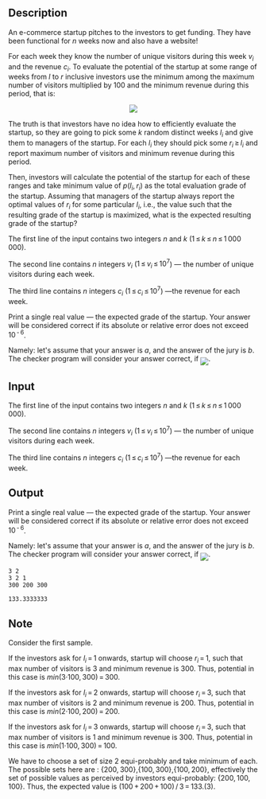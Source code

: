 ## Description

<div><p>An e-commerce startup pitches to the investors to get funding. They have been functional for <span class="tex-span"><i>n</i></span> weeks now and also have a website!</p><p>For each week they know the number of unique visitors during this week <span class="tex-span"><i>v</i><sub class="lower-index"><i>i</i></sub></span> and the revenue <span class="tex-span"><i>c</i><sub class="lower-index"><i>i</i></sub></span>. To evaluate the potential of the startup at some range of weeks from <span class="tex-span"><i>l</i></span> to <span class="tex-span"><i>r</i></span> inclusive investors use the minimum among the maximum number of visitors multiplied by <span class="tex-span">100</span> and the minimum revenue during this period, that is: </p><center class="tex-equation"><img align="middle" class="tex-formula" src="file://Q8BDq3MG.png" style="max-width: 100.0%;max-height: 100.0%;"></center><p>The truth is that investors have no idea how to efficiently evaluate the startup, so they are going to pick some <span class="tex-span"><i>k</i></span> random distinct weeks <span class="tex-span"><i>l</i><sub class="lower-index"><i>i</i></sub></span> and give them to managers of the startup. For each <span class="tex-span"><i>l</i><sub class="lower-index"><i>i</i></sub></span> they should pick some <span class="tex-span"><i>r</i><sub class="lower-index"><i>i</i></sub> ≥ <i>l</i><sub class="lower-index"><i>i</i></sub></span> and report maximum number of visitors and minimum revenue during this period.</p><p>Then, investors will calculate the potential of the startup for each of these ranges and take minimum value of <span class="tex-span"><i>p</i>(<i>l</i><sub class="lower-index"><i>i</i></sub>, <i>r</i><sub class="lower-index"><i>i</i></sub>)</span> as the total evaluation grade of the startup. Assuming that managers of the startup always report the optimal values of <span class="tex-span"><i>r</i><sub class="lower-index"><i>i</i></sub></span> for some particular <span class="tex-span"><i>l</i><sub class="lower-index"><i>i</i></sub></span>, i.e., the value such that the resulting grade of the startup is maximized, what is the expected resulting grade of the startup? </p></div><div class="input-specification"><p>The first line of the input contains two integers <span class="tex-span"><i>n</i></span> and <span class="tex-span"><i>k</i></span> (<span class="tex-span">1 ≤ <i>k</i> ≤ <i>n</i> ≤ 1 000 000</span>).</p><p>The second line contains <span class="tex-span"><i>n</i></span> integers <span class="tex-span"><i>v</i><sub class="lower-index"><i>i</i></sub></span> (<span class="tex-span">1 ≤ <i>v</i><sub class="lower-index"><i>i</i></sub> ≤ 10<sup class="upper-index">7</sup></span>)&nbsp;— the number of unique visitors during each week.</p><p>The third line contains <span class="tex-span"><i>n</i></span> integers <span class="tex-span"><i>c</i><sub class="lower-index"><i>i</i></sub></span> (<span class="tex-span">1 ≤ <i>c</i><sub class="lower-index"><i>i</i></sub> ≤ 10<sup class="upper-index">7</sup></span>)&nbsp;—the revenue for each week.</p></div><div class="output-specification"><p>Print a single real value&nbsp;— the expected grade of the startup. Your answer will be considered correct if its absolute or relative error does not exceed <span class="tex-span">10<sup class="upper-index"> - 6</sup></span>. </p><p>Namely: let's assume that your answer is <span class="tex-span"><i>a</i></span>, and the answer of the jury is <span class="tex-span"><i>b</i></span>. The checker program will consider your answer correct, if <img align="middle" class="tex-formula" src="file://TlCpSyll.png" style="max-width: 100.0%;max-height: 100.0%;">.</p></div>

## Input

<p>The first line of the input contains two integers <span class="tex-span"><i>n</i></span> and <span class="tex-span"><i>k</i></span> (<span class="tex-span">1 ≤ <i>k</i> ≤ <i>n</i> ≤ 1 000 000</span>).</p><p>The second line contains <span class="tex-span"><i>n</i></span> integers <span class="tex-span"><i>v</i><sub class="lower-index"><i>i</i></sub></span> (<span class="tex-span">1 ≤ <i>v</i><sub class="lower-index"><i>i</i></sub> ≤ 10<sup class="upper-index">7</sup></span>)&nbsp;— the number of unique visitors during each week.</p><p>The third line contains <span class="tex-span"><i>n</i></span> integers <span class="tex-span"><i>c</i><sub class="lower-index"><i>i</i></sub></span> (<span class="tex-span">1 ≤ <i>c</i><sub class="lower-index"><i>i</i></sub> ≤ 10<sup class="upper-index">7</sup></span>)&nbsp;—the revenue for each week.</p>

## Output

<p>Print a single real value&nbsp;— the expected grade of the startup. Your answer will be considered correct if its absolute or relative error does not exceed <span class="tex-span">10<sup class="upper-index"> - 6</sup></span>. </p><p>Namely: let's assume that your answer is <span class="tex-span"><i>a</i></span>, and the answer of the jury is <span class="tex-span"><i>b</i></span>. The checker program will consider your answer correct, if <img align="middle" class="tex-formula" src="file://TlCpSyll.png" style="max-width: 100.0%;max-height: 100.0%;">.</p>





```input1
3 2
3 2 1
300 200 300

```




```output1
133.3333333

```



## Note

<p>Consider the first sample.</p><p>If the investors ask for <span class="tex-span"><i>l</i><sub class="lower-index"><i>i</i></sub> = 1</span> onwards, startup will choose <span class="tex-span"><i>r</i><sub class="lower-index"><i>i</i></sub> = 1</span>, such that max number of visitors is <span class="tex-span">3</span> and minimum revenue is <span class="tex-span">300</span>. Thus, potential in this case is <span class="tex-span"><i>min</i>(3·100, 300) = 300</span>.</p><p>If the investors ask for <span class="tex-span"><i>l</i><sub class="lower-index"><i>i</i></sub> = 2</span> onwards, startup will choose <span class="tex-span"><i>r</i><sub class="lower-index"><i>i</i></sub> = 3</span>, such that max number of visitors is <span class="tex-span">2</span> and minimum revenue is <span class="tex-span">200</span>. Thus, potential in this case is <span class="tex-span"><i>min</i>(2·100, 200) = 200</span>.</p><p>If the investors ask for <span class="tex-span"><i>l</i><sub class="lower-index"><i>i</i></sub> = 3</span> onwards, startup will choose <span class="tex-span"><i>r</i><sub class="lower-index"><i>i</i></sub> = 3</span>, such that max number of visitors is <span class="tex-span">1</span> and minimum revenue is <span class="tex-span">300</span>. Thus, potential in this case is <span class="tex-span"><i>min</i>(1·100, 300) = 100</span>.</p><p>We have to choose a set of size <span class="tex-span">2</span> equi-probably and take minimum of each. The possible sets here are : <span class="tex-span">{200, 300}</span>,<span class="tex-span">{100, 300}</span>,<span class="tex-span">{100, 200}</span>, effectively the set of possible values as perceived by investors equi-probably: <span class="tex-span">{200, 100, 100}</span>. Thus, the expected value is <span class="tex-span">(100 + 200 + 100) / 3 = 133.(3)</span>.</p>
